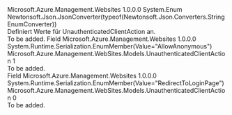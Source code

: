 <Type Name="UnauthenticatedClientAction" FullName="Microsoft.Azure.Management.WebSites.Models.UnauthenticatedClientAction">
  <TypeSignature Language="C#" Value="public enum UnauthenticatedClientAction" />
  <TypeSignature Language="ILAsm" Value=".class public auto ansi sealed UnauthenticatedClientAction extends System.Enum" />
  <TypeSignature Language="DocId" Value="T:Microsoft.Azure.Management.WebSites.Models.UnauthenticatedClientAction" />
  <TypeSignature Language="VB.NET" Value="Public Enum UnauthenticatedClientAction" />
  <TypeSignature Language="F#" Value="type UnauthenticatedClientAction = " />
  <AssemblyInfo>
    <AssemblyName>Microsoft.Azure.Management.Websites</AssemblyName>
    <AssemblyVersion>1.0.0.0</AssemblyVersion>
  </AssemblyInfo>
  <Base>
    <BaseTypeName>System.Enum</BaseTypeName>
  </Base>
  <Attributes>
    <Attribute>
      <AttributeName>Newtonsoft.Json.JsonConverter(typeof(Newtonsoft.Json.Converters.StringEnumConverter))</AttributeName>
    </Attribute>
  </Attributes>
  <Docs>
    <summary>
            Definiert Werte für UnauthenticatedClientAction an.
            </summary>
    <remarks>To be added.</remarks>
  </Docs>
  <Members>
    <Member MemberName="AllowAnonymous">
      <MemberSignature Language="C#" Value="AllowAnonymous" />
      <MemberSignature Language="ILAsm" Value=".field public static literal valuetype Microsoft.Azure.Management.WebSites.Models.UnauthenticatedClientAction AllowAnonymous = int32(1)" />
      <MemberSignature Language="DocId" Value="F:Microsoft.Azure.Management.WebSites.Models.UnauthenticatedClientAction.AllowAnonymous" />
      <MemberSignature Language="VB.NET" Value="AllowAnonymous" />
      <MemberSignature Language="F#" Value="AllowAnonymous = 1" Usage="Microsoft.Azure.Management.WebSites.Models.UnauthenticatedClientAction.AllowAnonymous" />
      <MemberType>Field</MemberType>
      <AssemblyInfo>
        <AssemblyName>Microsoft.Azure.Management.Websites</AssemblyName>
        <AssemblyVersion>1.0.0.0</AssemblyVersion>
      </AssemblyInfo>
      <Attributes>
        <Attribute>
          <AttributeName>System.Runtime.Serialization.EnumMember(Value="AllowAnonymous")</AttributeName>
        </Attribute>
      </Attributes>
      <ReturnValue>
        <ReturnType>Microsoft.Azure.Management.WebSites.Models.UnauthenticatedClientAction</ReturnType>
      </ReturnValue>
      <MemberValue>1</MemberValue>
      <Docs>
        <summary>To be added.</summary>
      </Docs>
    </Member>
    <Member MemberName="RedirectToLoginPage">
      <MemberSignature Language="C#" Value="RedirectToLoginPage" />
      <MemberSignature Language="ILAsm" Value=".field public static literal valuetype Microsoft.Azure.Management.WebSites.Models.UnauthenticatedClientAction RedirectToLoginPage = int32(0)" />
      <MemberSignature Language="DocId" Value="F:Microsoft.Azure.Management.WebSites.Models.UnauthenticatedClientAction.RedirectToLoginPage" />
      <MemberSignature Language="VB.NET" Value="RedirectToLoginPage" />
      <MemberSignature Language="F#" Value="RedirectToLoginPage = 0" Usage="Microsoft.Azure.Management.WebSites.Models.UnauthenticatedClientAction.RedirectToLoginPage" />
      <MemberType>Field</MemberType>
      <AssemblyInfo>
        <AssemblyName>Microsoft.Azure.Management.Websites</AssemblyName>
        <AssemblyVersion>1.0.0.0</AssemblyVersion>
      </AssemblyInfo>
      <Attributes>
        <Attribute>
          <AttributeName>System.Runtime.Serialization.EnumMember(Value="RedirectToLoginPage")</AttributeName>
        </Attribute>
      </Attributes>
      <ReturnValue>
        <ReturnType>Microsoft.Azure.Management.WebSites.Models.UnauthenticatedClientAction</ReturnType>
      </ReturnValue>
      <MemberValue>0</MemberValue>
      <Docs>
        <summary>To be added.</summary>
      </Docs>
    </Member>
  </Members>
</Type>